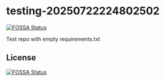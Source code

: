 # testing-20250722224802502
[![FOSSA Status](https://app.fossa.com/api/projects/git%2Bgithub.com%2Fkirogum%2Ftesting-20250722224802502.svg?type=shield)](https://app.fossa.com/projects/git%2Bgithub.com%2Fkirogum%2Ftesting-20250722224802502?ref=badge_shield)

Test repo with empty requirements.txt


## License
[![FOSSA Status](https://app.fossa.com/api/projects/git%2Bgithub.com%2Fkirogum%2Ftesting-20250722224802502.svg?type=large)](https://app.fossa.com/projects/git%2Bgithub.com%2Fkirogum%2Ftesting-20250722224802502?ref=badge_large)